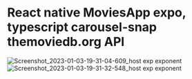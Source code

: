 # React native MoviesApp expo, typescript carousel-snap themoviedb.org API
![Screenshot_2023-01-03-19-31-04-609_host exp exponent](https://user-images.githubusercontent.com/26259915/210463675-81172793-77ff-46fe-8114-1bacbafddbd5.jpg)
![Screenshot_2023-01-03-19-31-32-548_host exp exponent](https://user-images.githubusercontent.com/26259915/210463680-a157286a-a15a-45a5-8103-a8c07b30605f.jpg)
